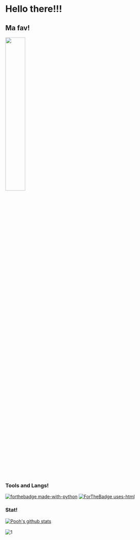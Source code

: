 # Hello there!!!

## Ma fav!
<img src="https://media.giphy.com/media/gJnKkHxaHifu1uQjvz/giphy.gif" width="35%" height="auto" />


### Tools and Langs!

[![forthebadge made-with-python](http://ForTheBadge.com/images/badges/made-with-python.svg)](https://www.python.org/)
[![ForTheBadge uses-html](http://ForTheBadge.com/images/badges/uses-html.svg)](http://ForTheBadge.com)

### Stat!

[![Pooh's github stats](https://github-readme-stats.vercel.app/api?username=SIrapopKunjiak&theme=algolia)](https://github.com/SIrapopKunjiak)</br>   
![1](https://github-readme-stats.vercel.app/api/top-langs/?username=SIrapopKunjiak&theme=algolia&layout=compact)
